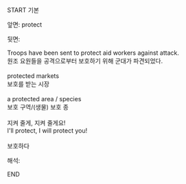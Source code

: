START
기본

앞면:
protect


뒷면:
<div>Troops have been sent to protect aid workers against attack. </div><div>원조 요원들을 공격으로부터 보호하기 위해 군대가 파견되었다.</div><div><br></div><div><div>protected markets </div><div>보호를 받는 시장</div></div><div><br></div><div><div>a protected area / species </div><div>보호 구역/(생물) 보호 종</div></div><div><br></div><div><div><div>지켜 줄게, 지켜 줄게요!</div></div><div><div>I'll protect, I will protect you!</div></div></div><div><br></div><div>보호하다</div>


해석:

END